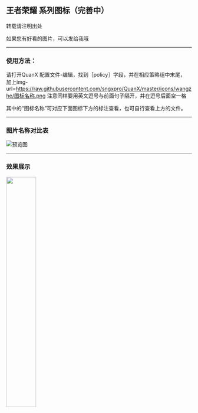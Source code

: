 ## 王者荣耀 系列图标（完善中）

转载请注明出处

如果您有好看的图片，可以发给我哦

----------------

### 使用方法：

请打开QuanX 配置文件-编辑，找到［policy］字段，并在相应策略组中末尾，<br>加上img-url=https://raw.githubusercontent.com/sngxpro/QuanX/master/icons/wangzhe/图标名称.png 注意同样要用英文逗号与前面句子隔开，并在逗号后面空一格

其中的“图标名称”可对应下面图标下方的标注查看，也可自行查看上方的文件。

-------------

### 图片名称对比表

![预览图](https://raw.githubusercontent.com/sngxpro/QuanX/master/icons/wangzhe/sample.png)


---------------

### 效果展示

<img src="https://raw.githubusercontent.com/sngxpro/QuanX/master/icon.jpg" width="40%">



